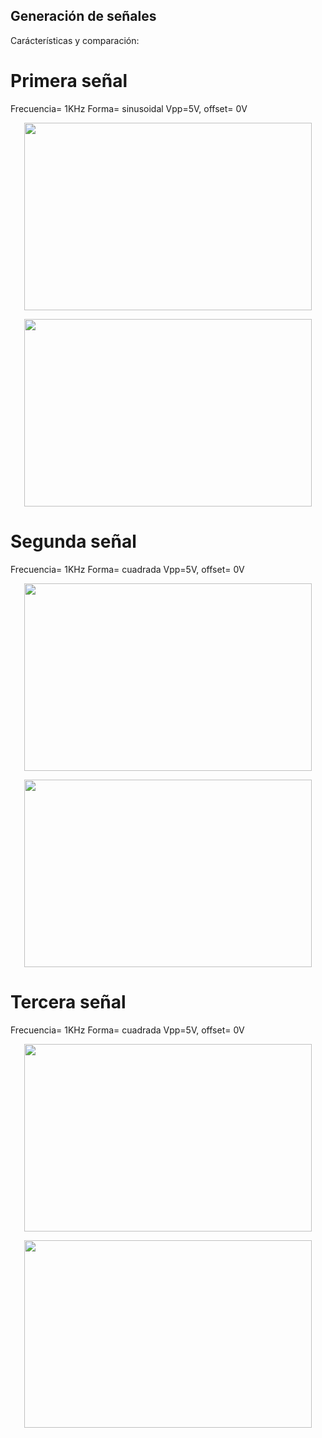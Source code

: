## Generación de señales

Carácterísticas y comparación:
# Primera señal
Frecuencia= 1KHz
Forma= sinusoidal
Vpp=5V, offset= 0V
<p align="center">
  <img width="460" height="300" src="https://user-images.githubusercontent.com/128627158/228616318-9131d18a-dc43-4c7f-98bb-33965c5c1e4a.jpeg">
</p> 

<p align="center">
  <img width="460" height="300" src="https://user-images.githubusercontent.com/128627158/228620972-5a921dda-ccc1-4a5d-8393-f3fac755539e.jpeg">
</p> 


# Segunda señal
Frecuencia= 1KHz
Forma= cuadrada
Vpp=5V, offset= 0V

<p align="center">
  <img width="460" height="300" src="https://user-images.githubusercontent.com/128627158/228618170-b82a9d29-aa3d-4b0e-9b7d-cb9a6e7e8bbf.jpeg">
</p> 

<p align="center">
  <img width="460" height="300" src="https://user-images.githubusercontent.com/128627158/228621405-75b7a541-dd02-4316-a311-bf2ac2a37873.jpeg">
</p> 


# Tercera señal
Frecuencia= 1KHz
Forma= cuadrada
Vpp=5V, offset= 0V
<p align="center">
  <img width="460" height="300" src="https://user-images.githubusercontent.com/128627158/228619292-cb2b1777-129a-48fe-af44-daac33fac1cc.jpeg">
</p> 

<p align="center">
  <img width="460" height="300" src="https://user-images.githubusercontent.com/128627158/228621405-75b7a541-dd02-4316-a311-bf2ac2a37873.jpeg">
</p> 
